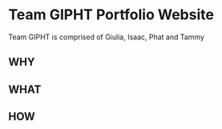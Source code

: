 # Team GIPHT Portfolio Website
Team GIPHT is comprised of Giulia, Isaac, Phat and Tammy

## WHY


## WHAT


## HOW
